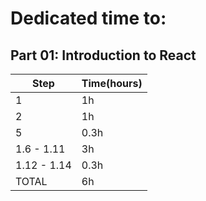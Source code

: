 # Dedicated time to:

## Part 01: Introduction to React

| Step  		  |  Time(hours) |
|  ---  		  |  ---    |
|   1    		  |   1h    |
|   2    		  |   1h    |
|   5    		  |   0.3h  |
|   1.6 - 1.11    |   3h    |
|   1.12 - 1.14   |   0.3h  |
| TOTAL			  |  6h     |